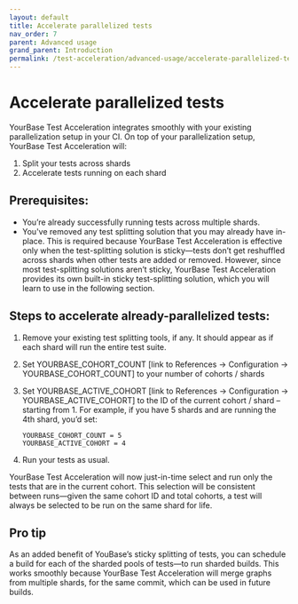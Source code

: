 ```yaml
---
layout: default
title: Accelerate parallelized tests
nav_order: 7
parent: Advanced usage
grand_parent: Introduction
permalink: /test-acceleration/advanced-usage/accelerate-parallelized-tests
---
```


# Accelerate parallelized tests

YourBase Test Acceleration integrates smoothly with your existing parallelization setup in your CI. On top of your parallelization setup, YourBase Test Acceleration will:
1. Split your tests across shards
2. Accelerate tests running on each shard

## Prerequisites:
- You’re already successfully running tests across multiple shards. 
- You've removed any test splitting solution that you may already have in-place. This is required because YourBase Test Acceleration is effective only when the test-splitting solution is sticky—tests don’t get reshuffled across shards when other tests are added or removed. However, since most test-splitting solutions aren’t sticky, YourBase Test Acceleration provides its own built-in sticky test-splitting solution, which you will learn to use in the following section. 

## Steps to accelerate already-parallelized tests:
1. Remove your existing test splitting tools, if any. It should appear as if each shard will run the entire test suite.
2. Set YOURBASE_COHORT_COUNT [link to References → Configuration → YOURBASE_COHORT_COUNT] to your number of cohorts / shards
3. Set YOURBASE_ACTIVE_COHORT [link to References → Configuration → YOURBASE_ACTIVE_COHORT] to the ID of the current cohort / shard – starting from 1. For example, if you have 5 shards and are running the 4th shard, you’d set:
   
    ```
    YOURBASE_COHORT_COUNT = 5
    YOURBASE_ACTIVE_COHORT = 4
    ```

4. Run your tests as usual.

YourBase Test Acceleration will now just-in-time select and run only the tests that are in the current cohort. This selection will be consistent between runs—given the same cohort ID and total cohorts, a test will always be selected to be run on the same shard for life.

## Pro tip
As an added benefit of YouBase’s sticky splitting of tests, you can schedule a build for each of the sharded pools of tests—to run sharded builds. This works smoothly because YourBase Test Acceleration will merge graphs from multiple shards, for the same commit, which can be used in future builds.
